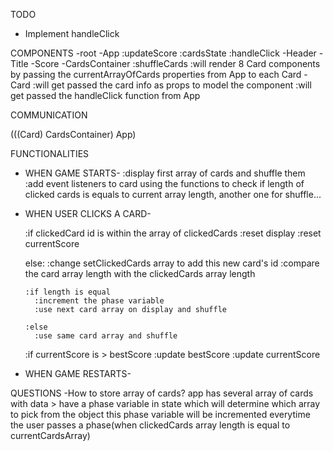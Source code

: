 TODO
<!-- -Implement shuffleCards -->
- Implement handleClick

COMPONENTS
-root
  -App
    :updateScore
    :cardsState
    :handleClick
    -Header
      -Title
      -Score
    -CardsContainer
      :shuffleCards
      :will render 8 Card components by passing the currentArrayOfCards properties from App to each Card
      -Card
        :will get passed the card info as props to model the component 
        :will get passed the handleClick function from App

COMMUNICATION

  (((Card) CardsContainer) App)

FUNCTIONALITIES

- WHEN GAME STARTS-
  :display first array of cards and shuffle them
  :add event listeners to card using the functions to check if length of clicked cards is equals to current array length, another one for shuffle...

- WHEN USER CLICKS A CARD-

  :if clickedCard id is within the array of clickedCards
    :reset display
    :reset currentScore

  else:
    :change setClickedCards array to add this new card's id
    :compare the card array length with the clickedCards array length

      :if length is equal
        :increment the phase variable
        :use next card array on display and shuffle

      :else
        :use same card array and shuffle

    :if currentScore is > bestScore
      :update bestScore
    :update currentScore

- WHEN GAME RESTARTS-


QUESTIONS
-How to store array of cards? 
app has several array of cards with data >
have a phase variable in state which will determine which array to pick from the object
this phase variable will be incremented everytime the user passes a phase(when clickedCards array length is equal to currentCardsArray)

